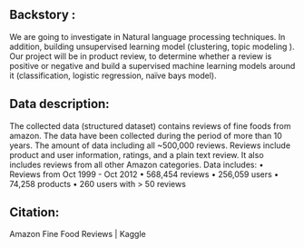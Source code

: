 
## Backstory  :
We are going to investigate in Natural language processing techniques. In addition, building unsupervised learning model (clustering, topic modeling ). 
Our project will be in product review, to determine whether a review is positive or negative and build a supervised machine learning models around it (classification, logistic regression, naïve bays model).




## Data description:
The collected data (structured dataset) contains reviews of fine foods from amazon. The data have been collected during the period of more than 10 years. The amount of data including all ~500,000 reviews. Reviews include product and user information, ratings, and a plain text review. It also includes reviews from all other Amazon categories.
Data includes:
•	Reviews from Oct 1999 - Oct 2012
•	568,454 reviews
•	256,059 users
•	74,258 products
•	260 users with > 50 reviews
  




## Citation:
Amazon Fine Food Reviews | Kaggle 
